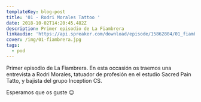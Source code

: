```yaml
---
templateKey: blog-post
title: '01 - Rodri Morales Tattoo '
date: 2018-10-02T14:20:45.482Z
description: Primer episodio de La Fiambrera
linkaudio: 'https://api.spreaker.com/download/episode/15862804/01_fiambrera_mezcla.mp3'
cover: /img/01-fiambrera.jpg
tags:
  - pod
---
```

Primer episodio de La Fiambrera. En esta occasión os traemos una entrevista a Rodri Morales, tatuador de profesión en el estudio Sacred Pain Tatto, y bajista del grupo Inception CS.

Esperamos que os guste 😉
